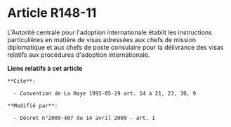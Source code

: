 # Article R148-11

L'Autorité centrale pour l'adoption internationale établit les instructions particulières en matière de visas adressées aux
chefs de mission diplomatique et aux chefs de poste consulaire pour la délivrance des visas relatifs aux procédures
d'adoption internationale.

**Liens relatifs à cet article**

	**Cite**:

	  - Convention de La Haye 1993-05-29 art. 14 à 21, 23, 30, 9

	**Modifié par**:

	  - Décret n°2009-407 du 14 avril 2009 - art. 1
